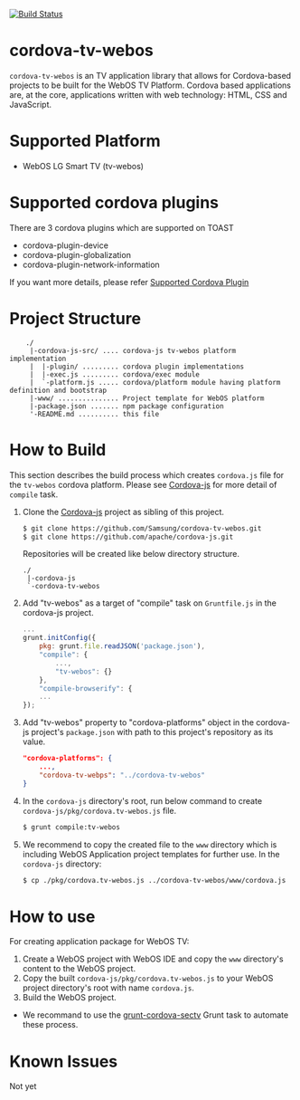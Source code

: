[![Build Status](https://travis-ci.org/Samsung/cordova-tv-webos.svg?branch=master)](https://travis-ci.org/Samsung/cordova-tv-webos)

# cordova-tv-webos
`cordova-tv-webos` is an TV application library that allows for Cordova-based projects to be built for the WebOS TV Platform.
Cordova based applications are, at the core, applications written with web technology: HTML, CSS and JavaScript.

# Supported Platform
* WebOS LG Smart TV (tv-webos)

# Supported cordova plugins
There are 3 cordova plugins which are supported on TOAST
* cordova-plugin-device
* cordova-plugin-globalization
* cordova-plugin-network-information

If you want more details, please refer [Supported Cordova Plugin](https://github.com/Samsung/cordova-plugin-toast/wiki/supported-cordova-plugin)

# Project Structure
```
    ./
     |-cordova-js-src/ .... cordova-js tv-webos platform implementation
     |  |-plugin/ ......... cordova plugin implementations
     |  |-exec.js ......... cordova/exec module
     |  `-platform.js ..... cordova/platform module having platform definition and bootstrap
     |-www/ ............... Project template for WebOS platform
     |-package.json ....... npm package configuration
     '-README.md .......... this file
```

# How to Build
This section describes the build process which creates `cordova.js` file for the `tv-webos` cordova platform.
Please see [Cordova-js](http://github.com/apache/cordova-js) for more detail of `compile` task.

1. Clone the [Cordova-js](http://github.com/apache/cordova-js) project as sibling of this project.
    ```sh
    $ git clone https://github.com/Samsung/cordova-tv-webos.git
    $ git clone https://github.com/apache/cordova-js.git
    ```
    
    Repositories will be created like below directory structure.
    ```
    ./
     |-cordova-js
     `-cordova-tv-webos
    ```

2. Add "tv-webos" as a target of "compile" task on `Gruntfile.js` in the cordova-js project.
    ```js
    ...
    grunt.initConfig({
        pkg: grunt.file.readJSON('package.json'),
        "compile": {
            ...,
            "tv-webos": {}
        },
        "compile-browserify": {
        ...
    });
    ```

3. Add "tv-webos" property to "cordova-platforms" object in the cordova-js project's `package.json` with path to this project's repository as its value.
    ```JSON
    "cordova-platforms": {
        ...,
        "cordova-tv-webps": "../cordova-tv-webos"
    }
    ```

4. In the `cordova-js` directory's root, run below command to create `cordova-js/pkg/cordova.tv-webos.js` file.
    ```sh
    $ grunt compile:tv-webos
    ```

5. We recommend to copy the created file to the `www` directory which is including WebOS Application project templates for further use. In the `cordova-js` directory:
    ```sh
    $ cp ./pkg/cordova.tv-webos.js ../cordova-tv-webos/www/cordova.js
    ```

# How to use
For creating application package for WebOS TV:

1. Create a WebOS project with WebOS IDE and copy the `www` directory's content to the WebOS project.
2. Copy the built `cordova-js/pkg/cordova.tv-webos.js` to your WebOS project directory's root with name `cordova.js`.
3. Build the WebOS project.

* We recommand to use the [grunt-cordova-sectv](http://github.com/Samsung/grunt-cordova-sectv) Grunt task to automate these process.

# Known Issues
Not yet
